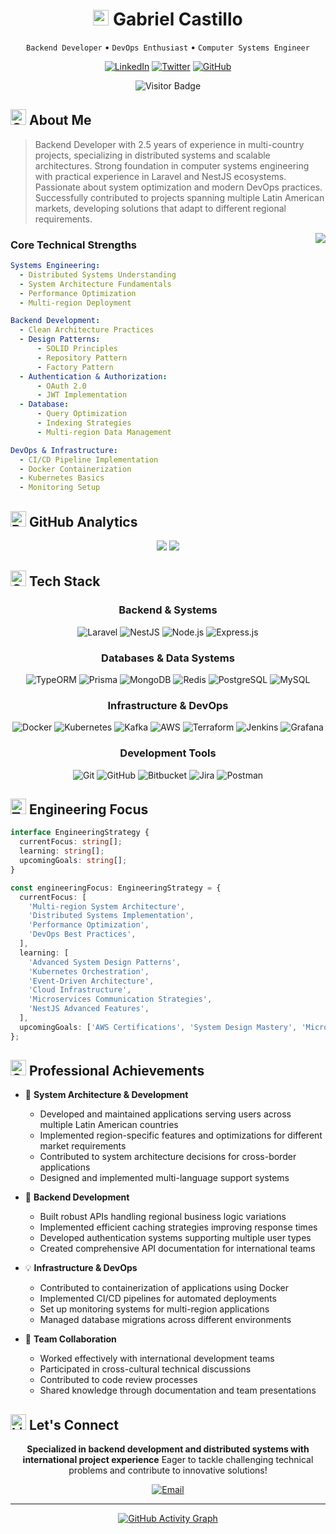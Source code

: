 <div align="center">

# <img src="https://raw.githubusercontent.com/Tarikul-Islam-Anik/Animated-Fluent-Emojis/master/Emojis/Objects/Laptop.png" alt="Laptop" width="25" height="25" /> Gabriel Castillo

`Backend Developer` • `DevOps Enthusiast` • `Computer Systems Engineer`

<div align="center">

[![LinkedIn](https://img.shields.io/badge/LinkedIn-0A66C2?style=for-the-badge&logo=linkedin&logoColor=white)](https://linkedin.com/in/gabodev8191)
[![Twitter](https://img.shields.io/badge/Twitter-1DA1F2?style=for-the-badge&logo=twitter&logoColor=white)](https://twitter.com/@gcastillo8191)
[![GitHub](https://img.shields.io/badge/GitHub-181717?style=for-the-badge&logo=github&logoColor=white)](https://github.com/gabo8191)

</div>

![Visitor Badge](https://visitor-badge.laobi.icu/badge?page_id=gabo8191.gabo8191)

</div>

## <img src="https://raw.githubusercontent.com/Tarikul-Islam-Anik/Animated-Fluent-Emojis/master/Emojis/Objects/Card%20Index%20Dividers.png" alt="Card Index Dividers" width="25" height="25" /> About Me

> Backend Developer with 2.5 years of experience in multi-country projects, specializing in distributed systems and scalable architectures. Strong foundation in computer systems engineering with practical experience in Laravel and NestJS ecosystems. Passionate about system optimization and modern DevOps practices. Successfully contributed to projects spanning multiple Latin American markets, developing solutions that adapt to different regional requirements.

<img align="right" src="https://github-readme-stats.vercel.app/api/top-langs/?username=gabo8191&theme=tokyonight&hide_border=true&include_all_commits=true&count_private=true&layout=compact" />

### Core Technical Strengths

```yaml
Systems Engineering:
  - Distributed Systems Understanding
  - System Architecture Fundamentals
  - Performance Optimization
  - Multi-region Deployment

Backend Development:
  - Clean Architecture Practices
  - Design Patterns:
      - SOLID Principles
      - Repository Pattern
      - Factory Pattern
  - Authentication & Authorization:
      - OAuth 2.0
      - JWT Implementation
  - Database:
      - Query Optimization
      - Indexing Strategies
      - Multi-region Data Management

DevOps & Infrastructure:
  - CI/CD Pipeline Implementation
  - Docker Containerization
  - Kubernetes Basics
  - Monitoring Setup
```

## <img src="https://raw.githubusercontent.com/Tarikul-Islam-Anik/Animated-Fluent-Emojis/master/Emojis/Objects/Bar%20Chart.png" alt="Bar Chart" width="25" height="25" /> GitHub Analytics

<div align="center">
  <img src="https://github-readme-stats.vercel.app/api?username=gabo8191&theme=tokyonight&hide_border=true&include_all_commits=true&count_private=true" />
  <img src="https://github-readme-streak-stats.herokuapp.com/?user=gabo8191&theme=tokyonight&hide_border=true" />
</div>

## <img src="https://raw.githubusercontent.com/Tarikul-Islam-Anik/Animated-Fluent-Emojis/master/Emojis/Objects/Gear.png" alt="Gear" width="25" height="25" /> Tech Stack

<div align="center">

### Backend & Systems

![Laravel](https://img.shields.io/badge/Laravel-FF2D20?style=for-the-badge&logo=laravel&logoColor=white)
![NestJS](https://img.shields.io/badge/NestJS-E0234E?style=for-the-badge&logo=nestjs&logoColor=white)
![Node.js](https://img.shields.io/badge/Node.js-339933?style=for-the-badge&logo=nodedotjs&logoColor=white)
![Express.js](https://img.shields.io/badge/Express.js-000000?style=for-the-badge&logo=express&logoColor=white)

### Databases & Data Systems

![TypeORM](https://img.shields.io/badge/TypeORM-FE0902?style=for-the-badge&logo=typeorm&logoColor=white)
![Prisma](https://img.shields.io/badge/Prisma-2D3748?style=for-the-badge&logo=prisma&logoColor=white)
![MongoDB](https://img.shields.io/badge/MongoDB-47A248?style=for-the-badge&logo=mongodb&logoColor=white)
![Redis](https://img.shields.io/badge/Redis-DC382D?style=for-the-badge&logo=redis&logoColor=white)
![PostgreSQL](https://img.shields.io/badge/PostgreSQL-4169E1?style=for-the-badge&logo=postgresql&logoColor=white)
![MySQL](https://img.shields.io/badge/MySQL-4479A1?style=for-the-badge&logo=mysql&logoColor=white)

### Infrastructure & DevOps

![Docker](https://img.shields.io/badge/Docker-2496ED?style=for-the-badge&logo=docker&logoColor=white)
![Kubernetes](https://img.shields.io/badge/Kubernetes-326CE5?style=for-the-badge&logo=kubernetes&logoColor=white)
![Kafka](https://img.shields.io/badge/Kafka-231F20?style=for-the-badge&logo=apache-kafka&logoColor=white)
![AWS](https://img.shields.io/badge/AWS-232F3E?style=for-the-badge&logo=amazon-aws&logoColor=white)
![Terraform](https://img.shields.io/badge/Terraform-7B42BC?style=for-the-badge&logo=terraform&logoColor=white)
![Jenkins](https://img.shields.io/badge/Jenkins-D24939?style=for-the-badge&logo=jenkins&logoColor=white)
![Grafana](https://img.shields.io/badge/Grafana-F46800?style=for-the-badge&logo=grafana&logoColor=white)

### Development Tools

![Git](https://img.shields.io/badge/Git-F05032?style=for-the-badge&logo=git&logoColor=white)
![GitHub](https://img.shields.io/badge/GitHub-181717?style=for-the-badge&logo=github&logoColor=white)
![Bitbucket](https://img.shields.io/badge/Bitbucket-0052CC?style=for-the-badge&logo=bitbucket&logoColor=white)
![Jira](https://img.shields.io/badge/Jira-0052CC?style=for-the-badge&logo=jira&logoColor=white)
![Postman](https://img.shields.io/badge/Postman-FF6C37?style=for-the-badge&logo=postman&logoColor=white)

</div>

## <img src="https://raw.githubusercontent.com/Tarikul-Islam-Anik/Animated-Fluent-Emojis/master/Emojis/Objects/Telescope.png" alt="Telescope" width="25" height="25" /> Engineering Focus

```typescript
interface EngineeringStrategy {
  currentFocus: string[];
  learning: string[];
  upcomingGoals: string[];
}

const engineeringFocus: EngineeringStrategy = {
  currentFocus: [
    'Multi-region System Architecture',
    'Distributed Systems Implementation',
    'Performance Optimization',
    'DevOps Best Practices',
  ],
  learning: [
    'Advanced System Design Patterns',
    'Kubernetes Orchestration',
    'Event-Driven Architecture',
    'Cloud Infrastructure',
    'Microservices Communication Strategies',
    'NestJS Advanced Features',
  ],
  upcomingGoals: ['AWS Certifications', 'System Design Mastery', 'Microservices Architecture'],
};
```

## <img src="https://raw.githubusercontent.com/Tarikul-Islam-Anik/Animated-Fluent-Emojis/master/Emojis/Objects/Chart%20Increasing.png" alt="Chart Increasing" width="25" height="25" /> Professional Achievements

- 🎯 **System Architecture & Development**

  - Developed and maintained applications serving users across multiple Latin American countries
  - Implemented region-specific features and optimizations for different market requirements
  - Contributed to system architecture decisions for cross-border applications
  - Designed and implemented multi-language support systems

- 🚀 **Backend Development**

  - Built robust APIs handling regional business logic variations
  - Implemented efficient caching strategies improving response times
  - Developed authentication systems supporting multiple user types
  - Created comprehensive API documentation for international teams

- 💡 **Infrastructure & DevOps**

  - Contributed to containerization of applications using Docker
  - Implemented CI/CD pipelines for automated deployments
  - Set up monitoring systems for multi-region applications
  - Managed database migrations across different environments

- 🔧 **Team Collaboration**
  - Worked effectively with international development teams
  - Participated in cross-cultural technical discussions
  - Contributed to code review processes
  - Shared knowledge through documentation and team presentations

## <img src="https://raw.githubusercontent.com/Tarikul-Islam-Anik/Animated-Fluent-Emojis/master/Emojis/Objects/Link.png" alt="Link" width="25" height="25" /> Let's Connect

<div align="center">

**Specialized in backend development and distributed systems with international project experience**
Eager to tackle challenging technical problems and contribute to innovative solutions!

[![Email](https://img.shields.io/badge/Email-D14836?style=for-the-badge&logo=gmail&logoColor=white)](mailto:gabo8191@gmail.com)

</div>

---

<div align="center">

[![GitHub Activity Graph](https://github-readme-activity-graph.vercel.app/graph?username=gabo8191&theme=tokyo-night&hide_border=true)](https://github.com/ashutosh00710/github-readme-activity-graph)

</div>
